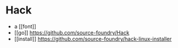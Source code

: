 # Hack

- a [[font]]
- [[go]] https://github.com/source-foundry/Hack
- [[install]] https://github.com/source-foundry/hack-linux-installer


